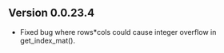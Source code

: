 Version 0.0.23.4
-------------
* Fixed bug where rows*cols could cause integer overflow in get_index_mat().
